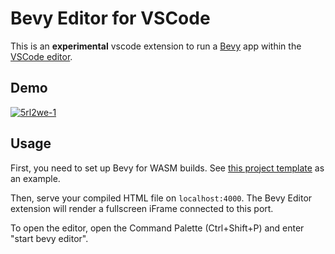 # Bevy Editor for VSCode

This is an **experimental** vscode extension to run a [Bevy](https://bevyengine.org) app within the [VSCode editor](https://code.visualstudio.com/).

## Demo

[![5rl2we-1](https://user-images.githubusercontent.com/87893492/126881219-2a582e3b-36cb-4f62-877f-3c9ce719c88b.gif)](https://streamable.com/5rl2we)


## Usage

First, you need to set up Bevy for WASM builds. See [this project template](https://github.com/mrk-its/bevy_webgl2_app_template) as an example.

Then, serve your compiled HTML file on `localhost:4000`. The Bevy Editor extension will render a fullscreen iFrame connected to this port.

To open the editor, open the Command Palette (Ctrl+Shift+P) and enter "start bevy editor".
